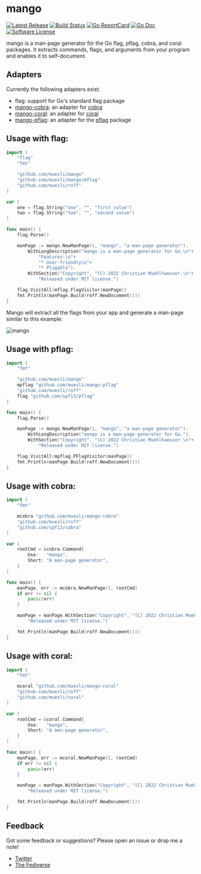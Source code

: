 # mango

[![Latest Release](https://img.shields.io/github/release/muesli/mango.svg?style=for-the-badge)](https://github.com/muesli/mango/releases)
[![Build Status](https://img.shields.io/github/workflow/status/muesli/mango/build?style=for-the-badge)](https://github.com/muesli/mango/actions)
[![Go ReportCard](https://goreportcard.com/badge/github.com/muesli/mango?style=for-the-badge)](https://goreportcard.com/report/muesli/mango)
[![Go Doc](https://img.shields.io/badge/godoc-reference-blue.svg?style=for-the-badge)](https://pkg.go.dev/github.com/muesli/mango)
[![Software License](https://img.shields.io/badge/license-MIT-brightgreen.svg?style=for-the-badge)](/LICENSE)

mango is a man-page generator for the Go flag, pflag, cobra, and coral packages.
It extracts commands, flags, and arguments from your program and enables it to
self-document.

## Adapters

Currently the following adapters exist:

- flag: support for Go's standard flag package
- [mango-cobra](https://github.com/muesli/mango-cobra): an adapter for [cobra](https://github.com/spf13/cobra)
- [mango-coral](https://github.com/muesli/mango-coral): an adapter for [coral](https://github.com/muesli/coral)
- [mango-pflag](https://github.com/muesli/mango-pflag): an adapter for the [pflag](https://github.com/spf13/pflag) package

## Usage with flag:

```go
import (
    "flag"
    "fmt"

    "github.com/muesli/mango"
    "github.com/muesli/mango/mflag"
    "github.com/muesli/roff"
)

var (
    one = flag.String("one", "", "first value")
    two = flag.String("two", "", "second value")
)

func main() {
    flag.Parse()

    manPage := mango.NewManPage(1, "mango", "a man-page generator").
        WithLongDescription("mango is a man-page generator for Go.\n"+
            "Features:\n"+
            "* User-friendly\n"+
            "* Plugable").
        WithSection("Copyright", "(C) 2022 Christian Muehlhaeuser.\n"+
            "Released under MIT license.")

    flag.VisitAll(mflag.FlagVisitor(manPage))
    fmt.Println(manPage.Build(roff.NewDocument()))
}
```

Mango will extract all the flags from your app and generate a man-page similar
to this example:

![mango](/mango.png)

## Usage with pflag:

```go
import (
    "fmt"

    "github.com/muesli/mango"
    mpflag "github.com/muesli/mango-pflag"
    "github.com/muesli/roff"
    flag "github.com/spf13/pflag"
)

func main() {
    flag.Parse()

    manPage := mango.NewManPage(1, "mango", "a man-page generator").
        WithLongDescription("mango is a man-page generator for Go.").
        WithSection("Copyright", "(C) 2022 Christian Muehlhaeuser.\n"+
            "Released under MIT license.")

    flag.VisitAll(mpflag.PFlagVisitor(manPage))
    fmt.Println(manPage.Build(roff.NewDocument()))
}
```

## Usage with cobra:

```go
import (
	"fmt"

	mcobra "github.com/muesli/mango-cobra"
	"github.com/muesli/roff"
	"github.com/spf13/cobra"
)

var (
    rootCmd = &cobra.Command{
        Use:   "mango",
        Short: "A man-page generator",
    }
)

func main() {
    manPage, err := mcobra.NewManPage(1, rootCmd)
    if err != nil {
        panic(err)
    }

    manPage = manPage.WithSection("Copyright", "(C) 2022 Christian Muehlhaeuser.\n"+
        "Released under MIT license.")

    fmt.Println(manPage.Build(roff.NewDocument()))
}
```

## Usage with coral:

```go
import (
	"fmt"

	mcoral "github.com/muesli/mango-coral"
	"github.com/muesli/roff"
	"github.com/muesli/coral"
)

var (
    rootCmd = &coral.Command{
        Use:   "mango",
        Short: "A man-page generator",
    }
)

func main() {
    manPage, err := mcoral.NewManPage(1, rootCmd)
    if err != nil {
        panic(err)
    }

    manPage = manPage.WithSection("Copyright", "(C) 2022 Christian Muehlhaeuser.\n"+
        "Released under MIT license.")

    fmt.Println(manPage.Build(roff.NewDocument()))
}
```

## Feedback

Got some feedback or suggestions? Please open an issue or drop me a note!

* [Twitter](https://twitter.com/mueslix)
* [The Fediverse](https://mastodon.social/@fribbledom)
